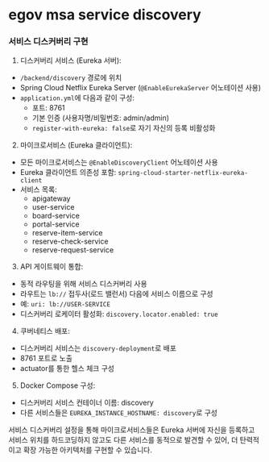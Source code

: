 # egov msa service discovery

### 서비스 디스커버리 구현
1. 디스커버리 서비스 (Eureka 서버):
  - `/backend/discovery` 경로에 위치
  - Spring Cloud Netflix Eureka Server (`@EnableEurekaServer` 어노테이션 사용)
  - `application.yml`에 다음과 같이 구성:
    - 포트: 8761
    - 기본 인증 (사용자명/비밀번호: admin/admin)
    - `register-with-eureka: false`로 자기 자신의 등록 비활성화
2. 마이크로서비스 (Eureka 클라이언트):
  - 모든 마이크로서비스는 `@EnableDiscoveryClient` 어노테이션 사용
  - Eureka 클라이언트 의존성 포함: `spring-cloud-starter-netflix-eureka-client`
  - 서비스 목록:
    - apigateway
    - user-service
    - board-service
    - portal-service
    - reserve-item-service
    - reserve-check-service
    - reserve-request-service
3. API 게이트웨이 통합:
  - 동적 라우팅을 위해 서비스 디스커버리 사용
  - 라우트는 `lb://` 접두사(로드 밸런서) 다음에 서비스 이름으로 구성
  - 예: `uri: lb://USER-SERVICE`
  - 디스커버리 로케이터 활성화: `discovery.locator.enabled: true`
4. 쿠버네티스 배포:
  - 디스커버리 서비스는 `discovery-deployment`로 배포
  - 8761 포트로 노출
  - actuator를 통한 헬스 체크 구성
5. Docker Compose 구성:
  - 디스커버리 서비스 컨테이너 이름: discovery
  - 다른 서비스들은 `EUREKA_INSTANCE_HOSTNAME: discovery`로 구성

서비스 디스커버리 설정을 통해 마이크로서비스들은 Eureka 서버에 자신을 등록하고 서비스 위치를 하드코딩하지 않고도 다른 서비스를 동적으로 발견할 수 있어, 더 탄력적이고 확장 가능한 아키텍처를 구현할 수 있습니다.
